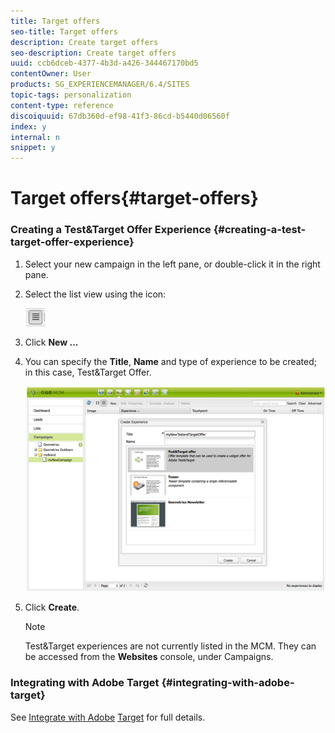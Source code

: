 ```yaml
---
title: Target offers
seo-title: Target offers
description: Create target offers
seo-description: Create target offers
uuid: ccb6dceb-4377-4b3d-a426-344467170bd5
contentOwner: User
products: SG_EXPERIENCEMANAGER/6.4/SITES
topic-tags: personalization
content-type: reference
discoiquuid: 67db360d-ef98-41f3-86cd-b5440d06560f
index: y
internal: n
snippet: y
---
```


# Target offers{#target-offers}

### Creating a Test&Target Offer Experience {#creating-a-test-target-offer-experience}

1. Select your new campaign in the left pane, or double-click it in the right pane.
1. Select the list view using the icon:

   ![](do-not-localize/chlimage_1-11.png)

1. Click **New ...**
1. You can specify the **Title**, **Name** and type of experience to be created; in this case, Test&Target Offer.

   ![](assets/chlimage_1-139.png)

1. Click **Create**.

   >[!NOTE]
   >
   >Test&Target experiences are not currently listed in the MCM. They can be accessed from the **Websites** console, under Campaigns.

### Integrating with Adobe Target {#integrating-with-adobe-target}

See [Integrate with Adobe](../../../sites/administering/using/target.md) [Target](../../../sites/administering/using/target.md) for full details.
